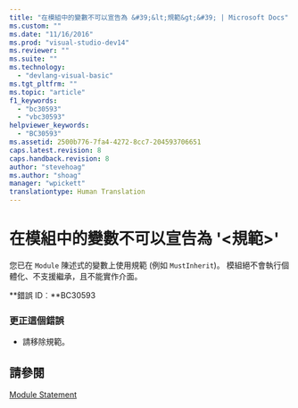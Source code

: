 ```yaml
---
title: "在模組中的變數不可以宣告為 &#39;&lt;規範&gt;&#39; | Microsoft Docs"
ms.custom: ""
ms.date: "11/16/2016"
ms.prod: "visual-studio-dev14"
ms.reviewer: ""
ms.suite: ""
ms.technology: 
  - "devlang-visual-basic"
ms.tgt_pltfrm: ""
ms.topic: "article"
f1_keywords: 
  - "bc30593"
  - "vbc30593"
helpviewer_keywords: 
  - "BC30593"
ms.assetid: 2500b776-7fa4-4272-8cc7-204593706651
caps.latest.revision: 8
caps.handback.revision: 8
author: "stevehoag"
ms.author: "shoag"
manager: "wpickett"
translationtype: Human Translation
---
```

# 在模組中的變數不可以宣告為 &#39;&lt;規範&gt;&#39;
您已在 `Module` 陳述式的變數上使用規範 \(例如 `MustInherit`\)。 模組絕不會執行個體化、不支援繼承，且不能實作介面。  
  
 **錯誤 ID︰**BC30593  
  
### 更正這個錯誤  
  
-   請移除規範。  
  
## 請參閱  
 [Module Statement](../../visual-basic/language-reference/statements/module-statement.md)